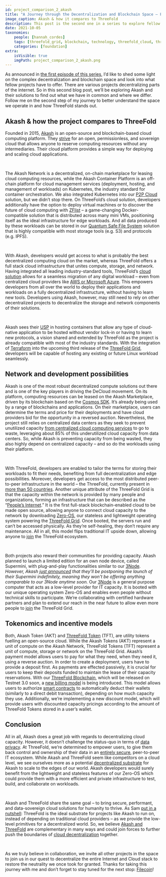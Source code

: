 ```yaml
---
id: project_comparison_2_akash
title: "A Journey through the Decentralization and Blockchain Space – Part Two: Akash"
image_caption: Akash & how it compares to ThreeFold
description: This post is the second one in a series to explore fellow projects and their solutions with regards to what they share with ThreeFold but also where we differ. Follow me on my journey through the space. This time, we're looking into Akash!
date: 2021-10-05
taxonomies:
    people: [hannah_cordes]
    tags: [threefold_grid, blockchain, technology, threefold_cloud, threefold_token]
    categories: [foundation]
extra:
    isVisible: true
    imgPath: project_comparison_2_akash.png
---
```


As announced in [the first episode of this series](https://threefold.io/blog/post/project_comparison_1_dfinity/), I’d like to shed some light on the complex decentralization and blockchain space and look into what fellow projects have to offer. There are various projects decentralizing parts of the internet. So in this second blog post, we’ll be exploring Akash and their solutions to find out what we have in common and where we differ. Follow me on the second step of my journey to better understand the space we operate in and how ThreeFold stands out.

## Akash & how the project compares to ThreeFold

Founded in 2015, [Akash](https://akash.network) is an open-source and blockchain-based cloud computing platform. They [strive](https://akash.network/about#vision) for an open, permissionless, and sovereign cloud that allows anyone to reserve computing resources without any intermediaries. Their cloud platform provides a simple way for deploying and scaling cloud applications. 

<br/>

The Akash Network is a decentralized, on-chain marketplace for leasing cloud computing resources, while the Akash Container Platform is an off-chain platform for cloud management services (deployment, hosting, and management of workloads) on Kubernetes, the industry standard for container orchestration. We also integrated Kubernetes into our [P2P Cloud](https://threefold.io/info/cloud#/cloud__cloud_intro) solution, but we didn’t stop there. On ThreeFold’s cloud solution, developers additionally have the option to deploy virtual machines or to discover the future of cloud computing with [ZFlist](https://threefold.io/tech/zflist) – a game-changing Docker-compatible solution that is distributed across many mini VMs, positioning itself as the ideal infrastructure for edge workloads. And all data produced by these workloads can be stored in our [Quantum Safe File System](https://threefold.io/tech/zdbfs) solution that is highly compatible with most storage tools (e.g. S3) and protocols (e.g. IPFS).

<br/>

With Akash, developers would get access to what is probably the best decentralized computing cloud on the market, whereas ThreeFold offers a full stack cloud infrastructure that unites compute, storage, and network. Having integrated all leading industry-standard tools, ThreeFold’s [cloud solution](https://cloud.threefold.io/) allows for a seamless migration of any digital workload – even from centralized cloud providers like [AWS or Microsoft Azure](https://threefold.io/blog/post/threefold_cloud_vs_centralized_providers_like_aws_azure/). This empowers developers from all over the world to deploy their applications and workloads on a fully decentralized infrastructure, without having to learn new tools. Developers using Akash, however, may still need to rely on other decentralized projects to decentralize the storage and network components of their solutions.

<br/>

Akash sees their [USP](https://docs.akash.network) in hosting containers that allow any type of cloud-native application to be hosted without vendor lock-in or having to learn new protocols, a vision shared and extended by ThreeFold as the project is already compatible with most of the industry standards. With the integration of [Terraform](https://forum.threefold.io/t/threefold-grid-3-0-supports-terraform/1184) into the upcoming third release of the [ThreeFold Grid](https://www.forbes.com/sites/johnkoetsier/2020/06/20/largest-distributed-peer-to-peer-grid-on-the-planet-laying-foundation-for-a-decentralized-internet/), developers will be capable of hosting any existing or future Linux workload seamlessly.

## Network and development possibilities

Akash is one of the most robust decentralized compute solutions out there and is one of the key players in driving the DeCloud movement. On its platform, computing resources can be leased on the Akash Marketplace, driven by its blockchain based on the [Cosmos SDK](https://github.com/cosmos/cosmos-sdk). It’s already being used by a range of blockchains and applications. On their marketplace, users can determine the terms and price for their deployments and have cloud providers bid for the opportunity in a reversed auction. Nevertheless, the project still relies on centralized data centers as they seek to prevent unutilized capacity [from centralized cloud computing services](https://blog.orchid.com/akash-networks-greg-osuri-on-decentralizing-cloud-computing/) to go to waste, leveraging about 85% of this underutilized cloud capacity from data centers. So, while Akash is preventing capacity from being wasted, they also highly depend on centralized capacity – and so do the workloads using their platform.

<br/>

With ThreeFold, developers are enabled to tailor the terms for storing their workloads to fit their needs, benefiting from full decentralization and edge possibilities. Moreover, developers get access to the most distributed peer-to-peer infrastructure in the world – the ThreeFold, currently present in [more than 50 countries](https://explorer.grid.tf). Another unique attribute of the ThreeFold Grid is that the capacity within the network is provided by many people and organizations, forming an infrastructure that can be described as the “[People’s Internet](https://threefold.io/blog/post/tf_grid_peoples_internet/).” It is the first full-stack blockchain-enabled cloud to be made open source, allowing anyone to connect cloud capacity to the network by downloading [Zero-OS](https://threefold.io/tech/zero-os), our stateless and lightweight operating system powering the [ThreeFold Grid](https://threefold.io/grid). Once booted, the servers run and can’t be accessed physically. As they’re self-healing, they don’t require any maintenance. All in all, this model flips traditional IT upside down, allowing anyone to [join](https://threefold.io/blog/post/join_the_peoples_internet/) the ThreeFold ecosystem. 

<br/>

Both projects also reward their communities for providing capacity. Akash planned to launch a limited edition for an own node device, called Supermini, with plug-and-play functionalities similar to our [3Node](https://library.threefold.me/info/threefold#/technology/technology?id=_3nodes). *However, Akash [just announced](https://akash.network/blog/supermini-update) that they’ll be postponing the launch of their Supermini indefinitely, meaning they won't be offering anything comparable to our 3Node anytime soon.* Our [3Node](https://threefold.io/farm) is a general purpose computer that acts as  a low-level provider for IT capacity. It is booted with our unique operating system Zero-OS and enables even people without technical skills to participate. We’re collaborating with certified hardware partners and plan to extend our reach in the near future to allow even more people to [join](https://threefold.io/blog/post/join_the_peoples_internet/) the ThreeFold Grid. 

## Tokenomics and incentive models

Both, Akash Token (AKT) and [ThreeFold Token](https://threefold.io/tft) (TFT), are utility tokens fuelling an open-source cloud. While the Akash Tokens (AKT) represent a unit of compute on the Akash Network, ThreeFold Tokens (TFT) represent a unit of compute, storage or network on the ThreeFold Grid. Akash’s payment model allows users to pay for what they need, when they need it, using a reverse auction. In order to create a deployment, users have to provide a deposit first. As payments are effected passively, it is crucial for users to keep their deposits funded to maintain the lease of their capacity reservations. With our [ThreeFold Blockchain](https://threefold.io/tech/tf-chain), which will be released on Testnet 3.0 soon, a [new billing model](https://forum.threefold.io/t/introducing-tf-chain-an-updated-billing-model/1277) is being introduced. This model allows users to authorize [smart contracts](https://threefold.io/tech/smart-contract) to automatically deduct their wallets (similarly to a direct debit transaction), depending on how much capacity they use. Additionally, we’re implementing a new discount model, which will provide users with discounted capacity pricings according to the amount of ThreeFold Tokens stored in a user’s wallet.

## Conclusion

All in all, Akash does a great job with regards to decentralizing cloud capacity. However, it doesn’t challenge the status-quo in terms of [data privacy](https://forum.threefold.io/t/security-privacy-on-the-threefold-grid-and-second-best-alternatives-out-there-today/1290). At ThreeFold, we’re determined to empower users, to give them back control and ownership of their data in an [entirely secure](https://forum.threefold.io/t/critical-security-updates-for-apple-and-google-underline-need-for-secure-it-ecosystem/1271), peer-to-peer IT ecosystem. While Akash and ThreeFold seem like competitors on a cloud level, we see ourselves more as a potential [decentralized substrate](https://forum.threefold.io/t/threefold-is-the-substrate-for-decloud/1295) for Akash to scale to the edges of our world. Akash developers would surely benefit from the lightweight and stateless features of our Zero-OS which could provide them with a more efficient and private infrastructure to test, build, and collaborate on workloads. 

<br/>

Akash and ThreeFold share the same goal – to bring secure, performant, and data-sovereign cloud solutions for humanity to thrive. As Sam [put in a nutshell](https://forum.threefold.io/t/threefold-is-the-substrate-for-decloud/1295): ThreeFold is the ideal substrate for projects like Akash to run on, instead of depending on traditional cloud providers – as we provide the low-level primitives for a decentralized world. So, we believe [Akash and ThreeFold](https://forum.threefold.io/t/how-is-threefold-different-from-akash-and-holochain/804/2) are complementary in many ways and could  join forces to further push the boundaries of [cloud decentralization](https://africa.businessinsider.com/local/markets/ambitious-startup-to-disrupt-the-internet-and-cloud/b38rwj4) together.

<br/>

As we truly believe in collaboration, we invite all other projects in the space to join us in our quest to decentralize the entire Internet and Cloud stack to restore the neutrality we once took for granted. Thanks for taking this journey with me and don’t forget to stay tuned for the next stop: [Filecoin](https://threefold.io/blog/post/project_comparison_3_filecoin/)!
